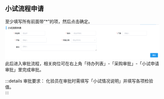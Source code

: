 ## 小试流程申请
至少填写所有前面带“*”的项，然后点击<kbd>确定</kbd>。 
![图片](../../.vuepress/public/images/purchase/little.png)  
此后进入审批流程，相关岗位可在右上角「待办列表」-「采购审批」-「小试申请审批」里完成审批。  
<ShowImg src="../../.vuepress/public/images/process/ct.png" text="“小试申请审批”的审批流程图"/>  
:::details 审批要求：
化验员在审批时需填写「小试情况说明」并填写各项检验值。  
:::